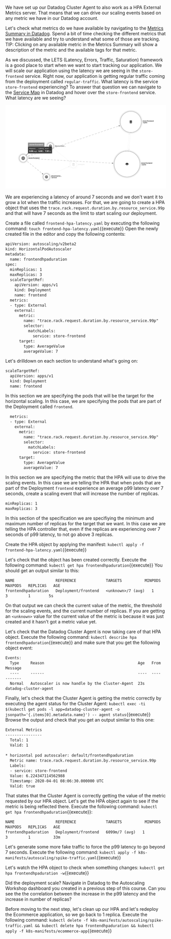 We have set up our Datadog Cluster Agent to also work as a HPA External Metrics server. That means that we can drive our scaling events based on any metric we have in our Datadog account.

Let's check what metrics do we have available by navigating to the [Metrics Summary in Datadog](https://app.datadoghq.com/metric/summary). Spend a bit of time checking the different metrics that we have available and try to understand what some of those are tracking. TIP: Clicking on any available metric in the Metrics Summary will show a description of the metric and the available tags for that metric.

As we discussed, the LETS (Latency, Errors, Traffic, Saturation) framework is a good place to start when we want to start tracking our application. We will scale our application using the latency we are seeing in the `store-frontend` service. Right now, our application is getting regular traffic coming from the deployment called `regular-traffic`. What latency is the service `store-frontend` experiencing? To answer that question we can navigate to the [Service Map](https://app.datadoghq.com/apm/map?env=ruby-shop) in Datadog and hover over the `store-frontend` service. What latency are we seeing?

![Screenshot of Service Map Latency](autoscaling-k8s/assets/service_map_latency.png)

We are experiencing a latency of around 7 seconds and we don't want it to grow a lot when the traffic increases. For that, we are going to create a HPA object that uses the `trace.rack.request.duration.by.resource_service.99p` and that will have 7 seconds as the limit to start scaling our deployment.

Create a file called `frontend-hpa-latency.yaml` by executing the following command: `touch frontend-hpa-latency.yaml`{{execute}} Open the newly created file in the editor and copy the following contents:

```
apiVersion: autoscaling/v2beta2
kind: HorizontalPodAutoscaler
metadata:
  name: frontendhpaduration
spec:
  minReplicas: 1
  maxReplicas: 3
  scaleTargetRef:
    apiVersion: apps/v1
    kind: Deployment
    name: frontend
  metrics:
  - type: External
    external:
      metric:
        name: "trace.rack.request.duration.by.resource_service.99p"
        selector:
          matchLabels:
            service: store-frontend
      target:
        type: AverageValue
        averageValue: 7
```

Let's drilldown on each section to understand what's going on:

```
scaleTargetRef:
  apiVersion: apps/v1
  kind: Deployment
  name: frontend
```

In this section we are specifying the pods that will be the target for the horizontal scaling. In this case, we are specifying the pods that are part of the Deployment called `frontend`.

```
  metrics:
  - type: External
    external:
      metric:
        name: "trace.rack.request.duration.by.resource_service.99p"
        selector:
          matchLabels:
            service: store-frontend
      target:
        type: AverageValue
        averageValue: 7

```

In this section we are specifying the metric that the HPA will use to drive the scaling events. In this case we are telling the HPA that when pods that are part of the Deployment `frontend` experience an average p99 latency over 7 seconds, create a scaling event that will increase the number of replicas.


```
minReplicas: 1
maxReplicas: 3
```

In this section of the specification we are specifiying the minimum and maximum number of replicas for the target that we want. In this case we are telling the HPA controller that, even if the replicas are experiencing over 7 seconds of p99 latency, to not go above 3 replicas.

Create the HPA object by applying the manifest: `kubectl apply -f frontend-hpa-latency.yaml`{{execute}}

Let's check that the object has been created correctly. Execute the following command: `kubectl get hpa frontendhpaduration`{{execute}} You should get an output similar to this:

```
NAME                  REFERENCE             TARGETS          MINPODS   MAXPODS   REPLICAS   AGE
frontendhpaduration   Deployment/frontend   <unknown>/7 (avg)   1         3         1        5s
```

On that output we can check the current value of the metric, the threshold for the scaling events, and the current number of replicas. If you are getting an `<unknown>` value for the current value of the metric is because it was just created and it hasn't got a metric value yet.

Let's check that the Datadog Cluster Agent is now taking care of that HPA object. Execute the following command: `kubectl describe hpa frontendhpaduration`{{execute}} and make sure that you get the following object event: 

```
Events:
  Type     Reason                                         Age   From                       Message
  ----     ------                                         ----  ----                       -------
  Normal   Autoscaler is now handle by the Cluster-Agent  23s   datadog-cluster-agent
```

Finally, let's check that the Cluster Agent is getting the metric correctly by executing the agent status for the Cluster Agent: `kubectl exec -ti $(kubectl get pods -l app=datadog-cluster-agent -o jsonpath='{.items[0].metadata.name}') -- agent status`{{execute}} Browse the output and check that you get an output similar to this one:

```
External Metrics
----------------
  Total: 1
  Valid: 1

* horizontal pod autoscaler: default/frontendhpaduration
  Metric name: trace.rack.request.duration.by.resource_service.99p
  Labels:
  - service: store-frontend
  Value: 6.224347114562988
  Timestamp: 2020-04-01 08:06:30.000000 UTC
  Valid: true
```

That states that the Cluster Agent is correctly getting the value of the metric requested by our HPA object. Let's get the HPA object again to see if the metric is being reflected there. Execute the following command: `kubectl get hpa frontendhpaduration`{{execute}}:

```
NAME                  REFERENCE             TARGETS          MINPODS   MAXPODS   REPLICAS   AGE
frontendhpaduration   Deployment/frontend   6099m/7 (avg)   1         3         1          33m
```

Let's generate some more fake traffic to force the p99 latency to go beyond 7 seconds. Execute the following command: `kubectl apply -f k8s-manifests/autoscaling/spike-traffic.yaml`{{execute}}

Let's watch the HPA object to check when something changes: `kubectl get hpa frontendhpaduration -w`{{execute}}

Did the deployment scale? Navigate in Datadog to the Autoscaling Workshop dashboard you created in a previous step of this course. Can you see the the correlation between the increase in the p99 latency and the increase in number of replicas?

Before moving to the next step, let's clean up our HPA and let's redeploy the Ecommerce application, so we go back to 1 replica. Execute the following command: `kubectl delete -f k8s-manifests/autoscaling/spike-traffic.yaml && kubectl delete hpa frontendhpaduration && kubectl apply -f k8s-manifests/ecommerce-app`{{execute}}
